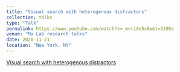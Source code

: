 ```yaml
---
title: "Visual search with heterogenous distractors"
collection: talks
type: "Talk"
permalink: https://www.youtube.com/watch?v=_mnriXo5s8w&t=3195s
venue: "Ma Lab research talks"
date: 2020-11-21
location: "New York, NY"
---
```


[Visual search with heterogenous distractors](https://www.youtube.com/watch?v=_mnriXo5s8w&t=3195s)


